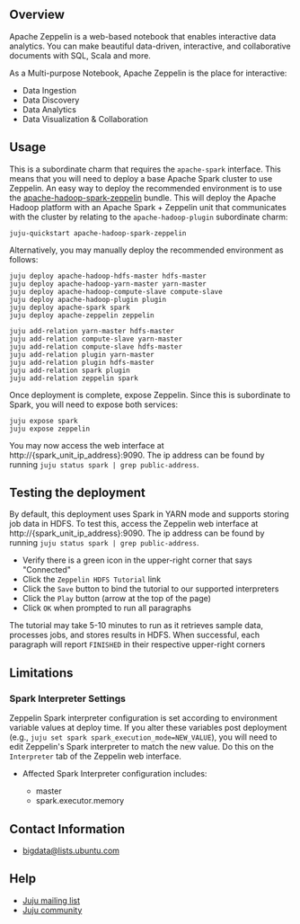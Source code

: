 ## Overview

Apache Zeppelin is a web-based notebook that enables interactive data analytics.
You can make beautiful data-driven, interactive, and collaborative documents
with SQL, Scala and more.

As a Multi-purpose Notebook, Apache Zeppelin is the place for interactive:

 * Data Ingestion
 * Data Discovery
 * Data Analytics
 * Data Visualization & Collaboration


## Usage

This is a subordinate charm that requires the `apache-spark` interface. This
means that you will need to deploy a base Apache Spark cluster to use 
Zeppelin. An easy way to deploy the recommended environment is to use the
[apache-hadoop-spark-zeppelin](https://jujucharms.com/apache-hadoop-spark-zeppelin)
bundle. This will deploy the Apache Hadoop platform with an Apache Spark +
Zeppelin unit that communicates with the cluster by relating to the
`apache-hadoop-plugin` subordinate charm:

    juju-quickstart apache-hadoop-spark-zeppelin

Alternatively, you may manually deploy the recommended environment as follows:

    juju deploy apache-hadoop-hdfs-master hdfs-master
    juju deploy apache-hadoop-yarn-master yarn-master
    juju deploy apache-hadoop-compute-slave compute-slave
    juju deploy apache-hadoop-plugin plugin
    juju deploy apache-spark spark
    juju deploy apache-zeppelin zeppelin

    juju add-relation yarn-master hdfs-master
    juju add-relation compute-slave yarn-master
    juju add-relation compute-slave hdfs-master
    juju add-relation plugin yarn-master
    juju add-relation plugin hdfs-master
    juju add-relation spark plugin
    juju add-relation zeppelin spark

Once deployment is complete, expose Zeppelin. Since this is subordinate to
Spark, you will need to expose both services:

    juju expose spark
    juju expose zeppelin

You may now access the web interface at
http://{spark_unit_ip_address}:9090. The ip address can be found by running
`juju status spark | grep public-address`.


## Testing the deployment

By default, this deployment uses Spark in YARN mode and supports storing
job data in HDFS. To test this, access the Zeppelin web interface at
http://{spark_unit_ip_address}:9090. The ip address can be found by running
`juju status spark | grep public-address`.

  - Verify there is a green icon in the upper-right corner that says "Connected"
  - Click the `Zeppelin HDFS Tutorial` link
  - Click the `Save` button to bind the tutorial to our supported interpreters
  - Click the `Play` button (arrow at the top of the page)
  - Click `OK` when prompted to run all paragraphs

The tutorial may take 5-10 minutes to run as it retrieves sample data,
processes jobs, and stores results in HDFS. When successful, each paragraph will
report `FINISHED` in their respective upper-right corners


## Limitations

### Spark Interpreter Settings
Zeppelin Spark interpreter configuration is set according to environment
variable values at deploy time. If you alter these variables post
deployment (e.g., `juju set spark spark_execution_mode=NEW_VALUE`), you will
need to edit Zeppelin's Spark interpreter to match the new value. Do this on
the `Interpreter` tab of the Zeppelin web interface.

 * Affected Spark Interpreter configuration includes:

   * master
   * spark.executor.memory


## Contact Information

- <bigdata@lists.ubuntu.com>


## Help

- [Juju mailing list](https://lists.ubuntu.com/mailman/listinfo/juju)
- [Juju community](https://jujucharms.com/community)
